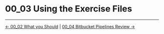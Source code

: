 # 00_03 Using the Exercise Files


<!-- FooterStart -->
---
[← 00_02 What you Should](../00_02_what_you_should_know/README.md) | [00_04 Bitbucket Pipelines Review →](../00_04_bitbucket_pipelines_review/README.md)
<!-- FooterEnd -->
